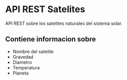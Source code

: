 
# API REST Satelites

API REST sobre los satelites naturales del sistema solar.


## Contiene informacion sobre 

 - Nombre del satelite
 - Gravedad
 - Diametro
 - Temperatura
 - Planeta
 

